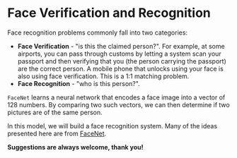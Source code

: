 # Face Verification and Recognition

Face recognition problems commonly fall into two categories:

- **Face Verification** - "is this the claimed person?". For example, at some airports, you can pass through customs by letting a system scan your passport and then verifying that you (the person carrying the passport) are the correct person. A mobile phone that unlocks using your face is also using face verification. This is a 1:1 matching problem.
- **Face Recognition** - "who is this person?". 

`FaceNet` learns a neural network that encodes a face image into a vector of 128 numbers. By comparing two such vectors, we can then determine if two pictures are of the same person.


In this model, we will build a face recognition system. Many of the ideas presented here are from [FaceNet](https://arxiv.org/pdf/1503.03832.pdf).


**Suggestions are always welcome, thank you!**
